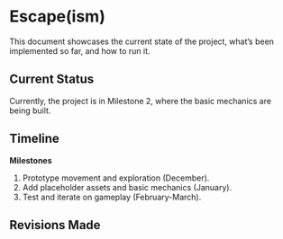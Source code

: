 # Escape(ism)

This document showcases the current state of the project, what’s been implemented so far, and how to run it.
## Current Status
Currently, the project is in Milestone 2, where the basic mechanics are being built. 

## Timeline
**Milestones**
1. Prototype movement and exploration (December).
2. Add placeholder assets and basic mechanics (January).
3. Test and iterate on gameplay (February-March).

## Revisions Made
